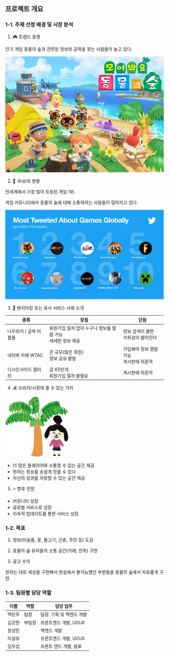 ## 프로젝트 개요



### 1-1. 주제 선정 배경 및 시장 분석



1) :video_game: 트렌드 동향

인기 게임 동물의 숲과 관련된 정보와 공략을 찾는 사람들이 늘고 있다.

![1](./imgs/g_1.png)



2) :dizzy: 국내/외 현황

전세계에서 가장 많이 트윗된 게임 1위. 

게임 커뮤니티에서 동물의 숲에 대해 소통하려는 사람들이 많아지고 있다.

![2](./imgs/g_2.png)



3) :bookmark_tabs: 벤치마킹 또는 유사 서비스 사례 소개

| 종류                   | 장점                                                         | 단점                                         |
| ---------------------- | ------------------------------------------------------------ | -------------------------------------------- |
| 나무위키 / 공략 어플들 | 회원가입 절차 없이 누구나 정보를 열람 가능<br />세세한 정보 제공 | 정보 검색이 불편<br />가독성이 떨어진다      |
| 네이버 카페 WTAC       | 큰 규모(많은 회원)<br />정보 공유 활발                       | 가입해야 정보 열람 가능<br />게시판에 의존적 |
| 디시인사이드 갤러리    | 글 65만개<br />회원가입 절차 불필요                          | 게시판에 의존적                              |



 4) :moneybag: 소비자/시장에 줄 수 있는 가치

<img src="./imgs/야자수와동물.png" alt=":)" style="width: 200px;" />

* 더 많은 플레이어와 소통할 수 있는 공간 제공
* 원하는 정보를 손쉽게 얻을 수 있다
* 자신의 성과를 자랑할 수 있는 공간 제공



5) :star: 향후 전망

* 커뮤니티 성장
* 글로벌 서비스로 성장
* 지속적 업데이트를 통한 서비스 성장

 

### 1-2. 목표

1) 정보(미술품, 꽃, 물고기, 곤충, 주민 등) 도감 

2) 동물의 숲 유저들의 소통 공간(거래, 친목) 구현 

3) 광고 수익

원하는 대로 세상을 구현해서 현실에서 불가능했던 부분들을 동물의 숲에서 자유롭게 구현



### 1-3. 팀원별 담당 역할

| 이름   | 역할   | 담당 업무                 |
| ------ | ------ | ------------------------- |
| 백민주 | 팀장   | 팀장. 기획 및 백엔드 개발 |
| 김강현 | 부팀장 | 프론트엔드 개발, UI/UX    |
| 윤성민 |        | 백엔드 개발               |
| 이설유 |        | 프론트엔드 개발, UI/UX    |
| 임우섭 |        | 프론트 엔드 개발, 발표    |

 

